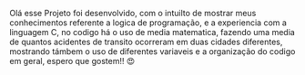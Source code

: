Olá esse Projeto foi desenvolvido, com o intuilto de mostrar meus conhecimentos referente a logica de programação, e a experiencia com a linguagem C, no codigo há o uso de media matematica, fazendo uma media de quantos acidentes de transito ocorreram em duas cidades diferentes, mostrando támbem o uso de diferentes variaveis e a organização do codigo em geral, espero que gostem!! 😍